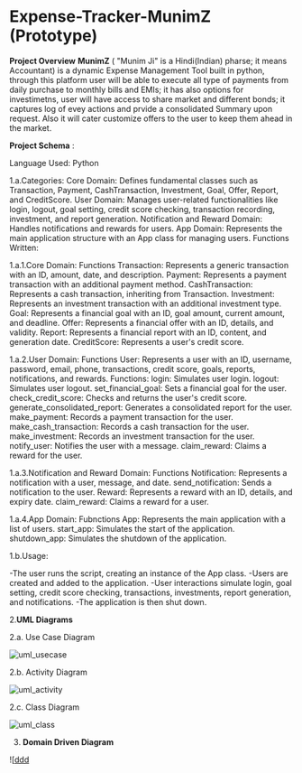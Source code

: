 # Expense-Tracker-**MunimZ** (Prototype)

**Project Overview**
**MunimZ** ( "Munim Ji" is a Hindi(Indian) pharse; it means Accountant) is a dynamic Expense Management Tool built in python, through this platform user will be able to execute all type of payments from daily purchase to monthly bills and EMIs; it has also options for investimetns, user will have access to share market and different bonds; it captures log of evey actions and prvide a consolidated Summary upon request. Also it will cater customize offers to the user to keep them ahead in the market.

**Project Schema** :

Language Used: Python

1.a.Categories:
Core Domain: Defines fundamental classes such as Transaction, Payment, CashTransaction, Investment, Goal, Offer, Report, and CreditScore.
User Domain: Manages user-related functionalities like login, logout, goal setting, credit score checking, transaction recording, investment, and report generation.
Notification and Reward Domain: Handles notifications and rewards for users.
App Domain: Represents the main application structure with an App class for managing users.
Functions Written:

1.a.1.Core Domain:
Functions
Transaction: Represents a generic transaction with an ID, amount, date, and description.
Payment: Represents a payment transaction with an additional payment method.
CashTransaction: Represents a cash transaction, inheriting from Transaction.
Investment: Represents an investment transaction with an additional investment type.
Goal: Represents a financial goal with an ID, goal amount, current amount, and deadline.
Offer: Represents a financial offer with an ID, details, and validity.
Report: Represents a financial report with an ID, content, and generation date.
CreditScore: Represents a user's credit score.

1.a.2.User Domain:
Functions
User: Represents a user with an ID, username, password, email, phone, transactions, credit score, goals, reports, notifications, and rewards.
Functions:
login: Simulates user login.
logout: Simulates user logout.
set_financial_goal: Sets a financial goal for the user.
check_credit_score: Checks and returns the user's credit score.
generate_consolidated_report: Generates a consolidated report for the user.
make_payment: Records a payment transaction for the user.
make_cash_transaction: Records a cash transaction for the user.
make_investment: Records an investment transaction for the user.
notify_user: Notifies the user with a message.
claim_reward: Claims a reward for the user.

1.a.3.Notification and Reward Domain:
Functions
Notification: Represents a notification with a user, message, and date.
send_notification: Sends a notification to the user.
Reward: Represents a reward with an ID, details, and expiry date.
claim_reward: Claims a reward for a user.

1.a.4.App Domain:
Fubnctions
App: Represents the main application with a list of users.
start_app: Simulates the start of the application.
shutdown_app: Simulates the shutdown of the application.

1.b.Usage:

-The user runs the script, creating an instance of the App class.
-Users are created and added to the application.
-User interactions simulate login, goal setting, credit score checking, transactions, investments, report generation, and notifications.
-The application is then shut down.

2.**UML Diagrams**

2.a. Use Case Diagram

![uml_usecase](https://github.com/Aparup007/One-Stop-Expense-Solution-MunimZ/blob/main/UML%20Diagrams/UML%20Use%20Case%20Diagrame.jpg)

2.b. Activity Diagram 

![uml_activity](https://github.com/Aparup007/One-Stop-Expense-Solution-MunimZ/blob/main/UML%20Diagrams/UML%20Activity%20Diagram.jpg)

2.c. Class Diagram 

![uml_class](https://github.com/Aparup007/One-Stop-Expense-Solution-MunimZ/blob/main/UML%20Diagrams/UML%20Class%20Diagram.jpg)

3. **Domain Driven Diagram**
   
![[ddd](https://github.com/Aparup007/One-Stop-Expense-Solution-MunimZ/blob/main/DDD/Domain%20Driven%20Diagram.jpg)
